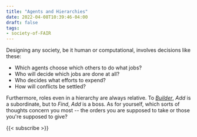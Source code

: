 ```yaml
---
title: "Agents and Hierarchies"
date: 2022-04-08T10:39:46-04:00
draft: false
tags:
- society-of-FAIR
---
```


Designing any society, be it human or computational, involves decisions like these:

* Which agents choose which others to do what jobs?
* Who will decide which jobs are done at all?
* Who decides what efforts to expend?
* How will conflicts be settled?

Furthermore, roles even in a hierarchy are always relative. To [*Builder*](https://donnywinston.com/posts/the-world-of-blocks/), *Add* is a subordinate, but to *Find*, *Add* is a boss. As for yourself, which sorts of thoughts concern you most -- the orders you are supposed to take or those you're supposed to give?

{{< subscribe >}}